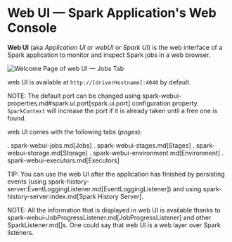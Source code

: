 # Web UI &mdash; Spark Application's Web Console

**Web UI** (aka *Application UI* or *webUI* or *Spark UI*) is the web interface of a Spark application to monitor and inspect Spark jobs in a web browser.

![Welcome Page of web UI &mdash; Jobs Tab](../images/webui/spark-webui-jobs.png)

web UI is available at `http://[driverHostname]:4040` by default.

NOTE: The default port can be changed using spark-webui-properties.md#spark.ui.port[spark.ui.port] configuration property. `SparkContext` will increase the port if it is already taken until a free one is found.

web UI comes with the following tabs (_pages_):

. spark-webui-jobs.md[Jobs]
. spark-webui-stages.md[Stages]
. spark-webui-storage.md[Storage]
. spark-webui-environment.md[Environment]
. spark-webui-executors.md[Executors]

TIP: You can use the web UI after the application has finished by persisting events (using spark-history-server:EventLoggingListener.md[EventLoggingListener]) and using spark-history-server:index.md[Spark History Server].

NOTE: All the information that is displayed in web UI is available thanks to spark-webui-JobProgressListener.md[JobProgressListener] and other SparkListener.md[]s. One could say that web UI is a web layer over Spark listeners.
